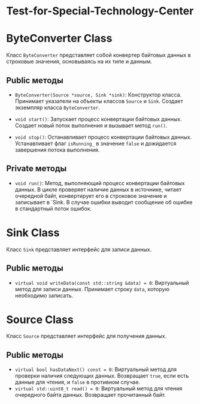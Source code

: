 # Test-for-Special-Technology-Center

# ByteConverter Class
Класс `ByteConverter` представляет собой конвертер байтовых данных в строковые значения, основываясь на их типе и данным.

## Public методы
- `ByteConverter(Source *source, Sink *sink)`: Конструктор класса. Принимает указатели на объекты классов `Source` и `Sink`. Создает экземпляр класса `ByteConverter`.

- `void start()`: Запускает процесс конвертации байтовых данных. Создает новый поток выполнения и вызывает метод `run()`.
- `void stop()`: Останавливает процесс конвертации байтовых данных. Устанавливает флаг `isRunning_` в значение `false` и дожидается завершения потока выполнения.

## Private методы
- `void run()`: Метод, выполняющий процесс конвертации байтовых данных. В цикле проверяет наличие данных в источнике, читает очередной байт, конвертирует его в строковое значение и записывает в `Sink. В случае ошибки выводит сообщение об ошибке в стандартный поток ошибок.

# Sink Class
Класс `Sink` представляет интерфейс для записи данных.

## Public методы
- `virtual void writeData(const std::string &data) = 0`: Виртуальный метод для записи данных. Принимает строку `data`, которую необходимо записать.

# Source Class
Класс `Source` представляет интерфейс для получения данных.

## Public методы

- `virtual bool hasDataNext() const = 0`: Виртуальный метод для проверки наличия следующих данных. Возвращает `true`, если есть данные для чтения, и `false` в противном случае.
- `virtual std::uint8_t read() = 0`: Виртуальный метод для чтения очередного байта данных. Возвращает прочитанный байт.
